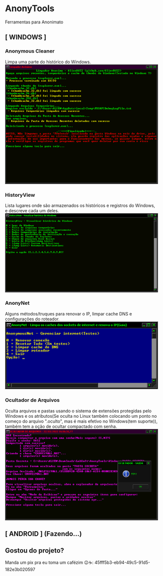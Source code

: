 # AnonyTools
Ferramentas para Anonimato

## [ WINDOWS ]
### Anonymous Cleaner
Limpa uma parte do histórico do Windows.
![alt text](https://github.com/Alien8652/AnonyTools/blob/main/Imagens/Anonymous%20Cleaner.png?raw=true)

### HistoryView
Lista lugares onde são armazenados os históricos e registros do Windows, e descreve cada um deles.
![alt text](https://github.com/Alien8652/AnonyTools/blob/main/Imagens/HistoryView.png?raw=true)

### AnonyNet
Alguns métodos/truques para renovar o IP, limpar cache DNS e configurações do roteador.
![alt text](https://github.com/Alien8652/AnonyTools/blob/main/Imagens/AnonyNet.png?raw=true)

### Ocultador de Arquivos
Oculta arquivos e pastas usando o sistema de extensões protegidas pelo Windows e os atributos(Se oculta no Linux também colocando um ponto no começo do arquivo ".oculto", mas é mais efetivo no Windows(tem suporte)), também tem a oção de ocultar compactado com senha.
![alt text](https://github.com/Alien8652/AnonyTools/blob/main/Imagens/Ocultador%20de%20Arquivos.png?raw=true)

## [ ANDROID ] (Fazendo...)


## Gostou do projeto?
Manda um pix pra eu toma um cafézim 😉☕: 45fff5b3-eb94-49c5-91d5-182e3b020597